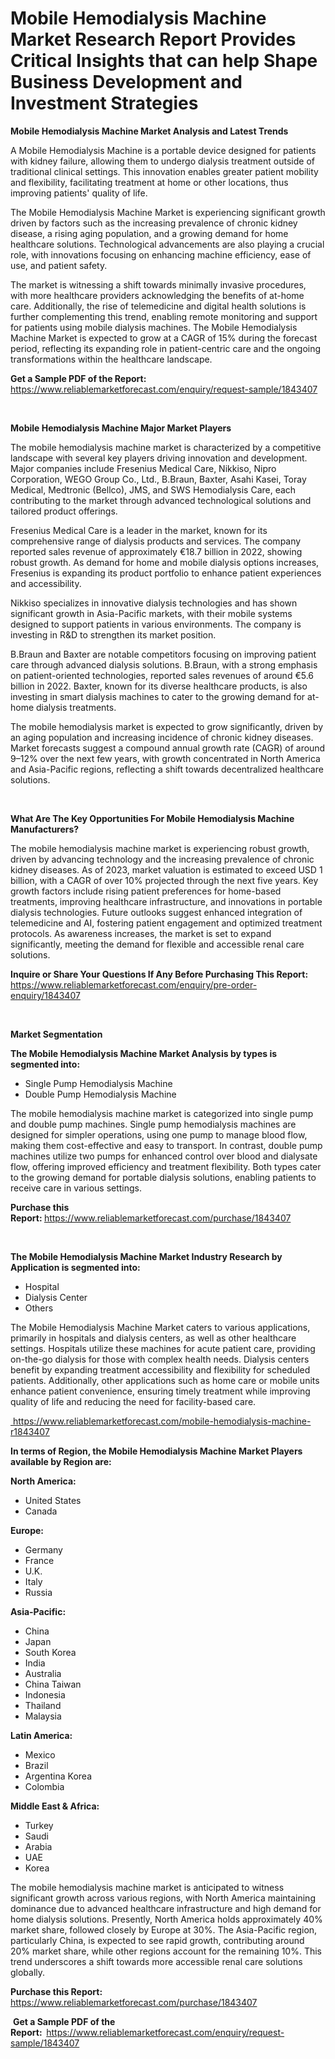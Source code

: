 <p><h1>Mobile Hemodialysis Machine Market Research Report Provides Critical Insights that can help Shape Business Development and Investment Strategies</h1></p><p><strong>Mobile Hemodialysis Machine Market Analysis and Latest Trends</strong></p>
<p><p>A Mobile Hemodialysis Machine is a portable device designed for patients with kidney failure, allowing them to undergo dialysis treatment outside of traditional clinical settings. This innovation enables greater patient mobility and flexibility, facilitating treatment at home or other locations, thus improving patients' quality of life. </p><p>The Mobile Hemodialysis Machine Market is experiencing significant growth driven by factors such as the increasing prevalence of chronic kidney disease, a rising aging population, and a growing demand for home healthcare solutions. Technological advancements are also playing a crucial role, with innovations focusing on enhancing machine efficiency, ease of use, and patient safety. </p><p>The market is witnessing a shift towards minimally invasive procedures, with more healthcare providers acknowledging the benefits of at-home care. Additionally, the rise of telemedicine and digital health solutions is further complementing this trend, enabling remote monitoring and support for patients using mobile dialysis machines. The Mobile Hemodialysis Machine Market is expected to grow at a CAGR of 15% during the forecast period, reflecting its expanding role in patient-centric care and the ongoing transformations within the healthcare landscape.</p></p>
<p><strong>Get a Sample PDF of the Report:&nbsp;</strong> <a href="https://www.reliablemarketforecast.com/enquiry/request-sample/1843407?utm_campaign=3541&utm_medium=2&utm_source=Github&utm_content=ia&utm_term=14042025&utm_id=mobile-hemodialysis-machine">https://www.reliablemarketforecast.com/enquiry/request-sample/1843407</a></p>
<p>&nbsp;</p>
<p><strong>Mobile Hemodialysis Machine Major Market Players</strong></p>
<p><p>The mobile hemodialysis machine market is characterized by a competitive landscape with several key players driving innovation and development. Major companies include Fresenius Medical Care, Nikkiso, Nipro Corporation, WEGO Group Co., Ltd., B.Braun, Baxter, Asahi Kasei, Toray Medical, Medtronic (Bellco), JMS, and SWS Hemodialysis Care, each contributing to the market through advanced technological solutions and tailored product offerings.</p><p>Fresenius Medical Care is a leader in the market, known for its comprehensive range of dialysis products and services. The company reported sales revenue of approximately €18.7 billion in 2022, showing robust growth. As demand for home and mobile dialysis options increases, Fresenius is expanding its product portfolio to enhance patient experiences and accessibility.</p><p>Nikkiso specializes in innovative dialysis technologies and has shown significant growth in Asia-Pacific markets, with their mobile systems designed to support patients in various environments. The company is investing in R&D to strengthen its market position.</p><p>B.Braun and Baxter are notable competitors focusing on improving patient care through advanced dialysis solutions. B.Braun, with a strong emphasis on patient-oriented technologies, reported sales revenues of around €5.6 billion in 2022. Baxter, known for its diverse healthcare products, is also investing in smart dialysis machines to cater to the growing demand for at-home dialysis treatments.</p><p>The mobile hemodialysis market is expected to grow significantly, driven by an aging population and increasing incidence of chronic kidney diseases. Market forecasts suggest a compound annual growth rate (CAGR) of around 9–12% over the next few years, with growth concentrated in North America and Asia-Pacific regions, reflecting a shift towards decentralized healthcare solutions.</p></p>
<p>&nbsp;</p>
<p><strong>What Are The Key Opportunities For Mobile Hemodialysis Machine Manufacturers?</strong></p>
<p><p>The mobile hemodialysis machine market is experiencing robust growth, driven by advancing technology and the increasing prevalence of chronic kidney diseases. As of 2023, market valuation is estimated to exceed USD 1 billion, with a CAGR of over 10% projected through the next five years. Key growth factors include rising patient preferences for home-based treatments, improving healthcare infrastructure, and innovations in portable dialysis technologies. Future outlooks suggest enhanced integration of telemedicine and AI, fostering patient engagement and optimized treatment protocols. As awareness increases, the market is set to expand significantly, meeting the demand for flexible and accessible renal care solutions.</p></p>
<p><strong>Inquire or Share Your Questions If Any Before Purchasing This Report:</strong> <a href="https://www.reliablemarketforecast.com/enquiry/pre-order-enquiry/1843407?utm_campaign=3541&utm_medium=2&utm_source=Github&utm_content=ia&utm_term=14042025&utm_id=mobile-hemodialysis-machine">https://www.reliablemarketforecast.com/enquiry/pre-order-enquiry/1843407</a></p>
<p>&nbsp;</p>
<p><strong>Market Segmentation</strong></p>
<p><strong>The Mobile Hemodialysis Machine Market Analysis by types is segmented into:</strong></p>
<p><ul><li>Single Pump Hemodialysis Machine</li><li>Double Pump Hemodialysis Machine</li></ul></p>
<p><p>The mobile hemodialysis machine market is categorized into single pump and double pump machines. Single pump hemodialysis machines are designed for simpler operations, using one pump to manage blood flow, making them cost-effective and easy to transport. In contrast, double pump machines utilize two pumps for enhanced control over blood and dialysate flow, offering improved efficiency and treatment flexibility. Both types cater to the growing demand for portable dialysis solutions, enabling patients to receive care in various settings.</p></p>
<p><strong>Purchase this Report:&nbsp;</strong><a href="https://www.reliablemarketforecast.com/purchase/1843407?utm_campaign=3541&utm_medium=2&utm_source=Github&utm_content=ia&utm_term=14042025&utm_id=mobile-hemodialysis-machine">https://www.reliablemarketforecast.com/purchase/1843407</a></p>
<p>&nbsp;</p>
<p><strong>The Mobile Hemodialysis Machine Market Industry Research by Application is segmented into:</strong></p>
<p><ul><li>Hospital</li><li>Dialysis Center</li><li>Others</li></ul></p>
<p><p>The Mobile Hemodialysis Machine Market caters to various applications, primarily in hospitals and dialysis centers, as well as other healthcare settings. Hospitals utilize these machines for acute patient care, providing on-the-go dialysis for those with complex health needs. Dialysis centers benefit by expanding treatment accessibility and flexibility for scheduled patients. Additionally, other applications such as home care or mobile units enhance patient convenience, ensuring timely treatment while improving quality of life and reducing the need for facility-based care.</p></p>
<p><a href="https://www.reliablemarketforecast.com/mobile-hemodialysis-machine-r1843407?utm_campaign=3541&utm_medium=2&utm_source=Github&utm_content=ia&utm_term=14042025&utm_id=mobile-hemodialysis-machine">&nbsp;https://www.reliablemarketforecast.com/mobile-hemodialysis-machine-r1843407</a></p>
<p><strong>In terms of Region, the Mobile Hemodialysis Machine Market Players available by Region are:</strong></p>
<p>
    <p> <strong> North America: </strong>
        <ul>
            <li>United States</li>
            <li>Canada</li>
        </ul>
        </p> 
    <p> <strong> Europe: </strong>
        <ul>
            <li>Germany</li>
            <li>France</li>
            <li>U.K.</li>
            <li>Italy</li>
            <li>Russia</li>
        </ul>
        </p> 
    <p> <strong> Asia-Pacific: </strong>
        <ul>
            <li>China</li>
            <li>Japan</li>
            <li>South Korea</li>
            <li>India</li>
            <li>Australia</li>
            <li>China Taiwan</li>
            <li>Indonesia</li>
            <li>Thailand</li>
            <li>Malaysia</li>
        </ul>
        </p> 
    <p> <strong> Latin America: </strong>
        <ul>
            <li>Mexico</li>
            <li>Brazil</li>
            <li>Argentina Korea</li>
            <li>Colombia</li>
        </ul>
        </p> 
    <p> <strong> Middle East & Africa: </strong>
        <ul>
            <li>Turkey</li>
            <li>Saudi</li>
            <li>Arabia</li>
            <li>UAE</li>
            <li>Korea</li>
        </ul>
    </p>
    </p>
<p><p>The mobile hemodialysis machine market is anticipated to witness significant growth across various regions, with North America maintaining dominance due to advanced healthcare infrastructure and high demand for home dialysis solutions. Presently, North America holds approximately 40% market share, followed closely by Europe at 30%. The Asia-Pacific region, particularly China, is expected to see rapid growth, contributing around 20% market share, while other regions account for the remaining 10%. This trend underscores a shift towards more accessible renal care solutions globally.</p></p>
<p><strong>Purchase this Report: </strong><a href="https://www.reliablemarketforecast.com/purchase/1843407?utm_campaign=3541&utm_medium=2&utm_source=Github&utm_content=ia&utm_term=14042025&utm_id=mobile-hemodialysis-machine">https://www.reliablemarketforecast.com/purchase/1843407</a></p>
<p>&nbsp;<strong>Get a Sample PDF of the Report:&nbsp;&nbsp;</strong><a href="https://www.reliablemarketforecast.com/enquiry/request-sample/1843407?utm_campaign=3541&utm_medium=2&utm_source=Github&utm_content=ia&utm_term=14042025&utm_id=mobile-hemodialysis-machine">https://www.reliablemarketforecast.com/enquiry/request-sample/1843407</a></p>
<p><strong></strong></p>
<p><p></p><p></p><p></p></p>